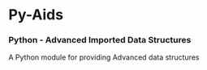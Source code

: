 # Py-Aids
### Python - Advanced Imported Data Structures

A Python module for providing Advanced data structures
